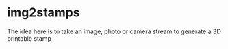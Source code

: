 # img2stamps
The idea here is to take an image, photo or camera stream to generate a 3D printable stamp
